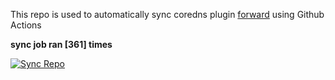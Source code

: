 This repo is used to automatically sync coredns plugin [forward](https://github.com/QZLin/forward) using Github Actions

**sync job ran [361] times**

[![Sync Repo](https://github.com/QZLin/coredns-extract/actions/workflows/sync.yaml/badge.svg)](https://github.com/QZLin/coredns-extract/actions/workflows/sync.yaml)
